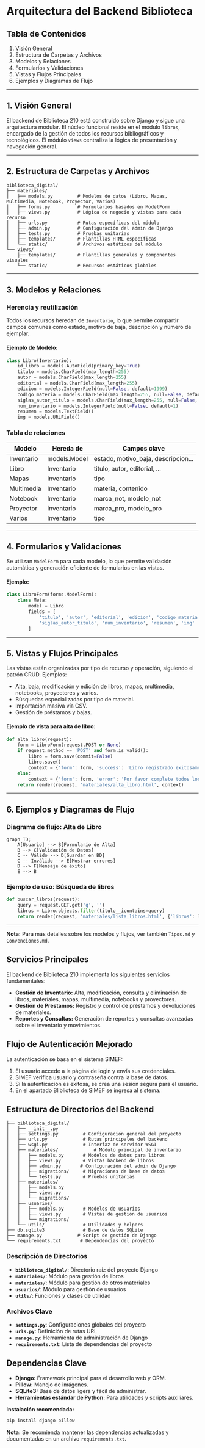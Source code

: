 # Arquitectura del Backend Biblioteca

## Tabla de Contenidos
1. Visión General
2. Estructura de Carpetas y Archivos
3. Modelos y Relaciones
4. Formularios y Validaciones
5. Vistas y Flujos Principales
6. Ejemplos y Diagramas de Flujo

---

## 1. Visión General
El backend de Biblioteca 210 está construido sobre Django y sigue una arquitectura modular. El núcleo funcional reside en el módulo `libros`, encargado de la gestión de todos los recursos bibliográficos y tecnológicos. El módulo `views` centraliza la lógica de presentación y navegación general.

---

## 2. Estructura de Carpetas y Archivos

```plaintext
biblioteca_digital/
├── materiales/
│   ├── models.py         # Modelos de datos (Libro, Mapas, Multimedia, Notebook, Proyector, Varios)
│   ├── forms.py          # Formularios basados en ModelForm
│   ├── views.py          # Lógica de negocio y vistas para cada recurso
│   ├── urls.py           # Rutas específicas del módulo
│   ├── admin.py          # Configuración del admin de Django
│   ├── tests.py          # Pruebas unitarias
│   ├── templates/        # Plantillas HTML específicas
│   └── static/           # Archivos estáticos del módulo
└── views/
    ├── templates/        # Plantillas generales y componentes visuales
    └── static/           # Recursos estáticos globales
```

---

## 3. Modelos y Relaciones

### Herencia y reutilización
Todos los recursos heredan de `Inventario`, lo que permite compartir campos comunes como estado, motivo de baja, descripción y número de ejemplar.

#### Ejemplo de Modelo:
```python
class Libro(Inventario):
    id_libro = models.AutoField(primary_key=True)
    titulo = models.CharField(max_length=255)
    autor = models.CharField(max_length=255)
    editorial = models.CharField(max_length=255)
    edicion = models.IntegerField(null=False, default=1999)
    codigo_materia = models.CharField(max_length=255, null=False, default=1)
    siglas_autor_titulo = models.CharField(max_length=255, null=False, default='ABC')
    num_inventario = models.IntegerField(null=False, default=1)
    resumen = models.TextField()
    img = models.URLField()
```

### Tabla de relaciones
| Modelo      | Hereda de   | Campos clave                         |
|-------------|-------------|--------------------------------------|
| Inventario  | models.Model| estado, motivo_baja, descripcion...  |
| Libro       | Inventario  | titulo, autor, editorial, ...        |
| Mapas       | Inventario  | tipo                                 |
| Multimedia  | Inventario  | materia, contenido                   |
| Notebook    | Inventario  | marca_not, modelo_not                |
| Proyector   | Inventario  | marca_pro, modelo_pro                |
| Varios      | Inventario  | tipo                                 |

---

## 4. Formularios y Validaciones
Se utilizan `ModelForm` para cada modelo, lo que permite validación automática y generación eficiente de formularios en las vistas.

#### Ejemplo:
```python
class LibroForm(forms.ModelForm):
    class Meta:
        model = Libro
        fields = [
            'titulo', 'autor', 'editorial', 'edicion', 'codigo_materia',
            'siglas_autor_titulo', 'num_inventario', 'resumen', 'img'
        ]
```

---

## 5. Vistas y Flujos Principales
Las vistas están organizadas por tipo de recurso y operación, siguiendo el patrón CRUD. Ejemplos:
- Alta, baja, modificación y edición de libros, mapas, multimedia, notebooks, proyectores y varios.
- Búsquedas especializadas por tipo de material.
- Importación masiva vía CSV.
- Gestión de préstamos y bajas.

#### Ejemplo de vista para alta de libro:
```python
def alta_libro(request):
    form = LibroForm(request.POST or None)
    if request.method == 'POST' and form.is_valid():
        libro = form.save(commit=False)
        libro.save()
        context = {'form': form, 'success': 'Libro registrado exitosamente.'}
    else:
        context = {'form': form, 'error': 'Por favor complete todos los campos obligatorios.'} if request.method == 'POST' else {'form': form}
    return render(request, 'materiales/alta_libro.html', context)
```

---

## 6. Ejemplos y Diagramas de Flujo

### Diagrama de flujo: Alta de Libro
```mermaid
graph TD;
    A[Usuario] --> B[Formulario de Alta]
    B --> C[Validación de Datos]
    C -- Válido --> D[Guardar en BD]
    C -- Inválido --> E[Mostrar errores]
    D --> F[Mensaje de éxito]
    E --> B
```

### Ejemplo de uso: Búsqueda de libros
```python
def buscar_libros(request):
    query = request.GET.get('q', '')
    libros = Libro.objects.filter(titulo__icontains=query)
    return render(request, 'materiales/lista_libros.html', {'libros': libros})
```

---

**Nota:** Para más detalles sobre los modelos y flujos, ver también `Tipos.md` y `Convenciones.md`.


## Servicios Principales

El backend de Biblioteca 210 implementa los siguientes servicios fundamentales:
- **Gestión de Inventario:** Alta, modificación, consulta y eliminación de libros, materiales, mapas, multimedia, notebooks y proyectores.
- **Gestión de Préstamos:** Registro y control de préstamos y devoluciones de materiales.
- **Reportes y Consultas:** Generación de reportes y consultas avanzadas sobre el inventario y movimientos.

## Flujo de Autenticación Mejorado

La autenticación se basa en el sistema SIMEF:
1. El usuario accede a la página de login y envía sus credenciales.
2. SIMEF verifica usuario y contraseña contra la base de datos.
3. Si la autenticación es exitosa, se crea una sesión segura para el usuario.
4. En el apartado Bliblioteca de SIMEF se ingresa al sistema.

## Estructura de Directorios del Backend

```
├── biblioteca_digital/
│   ├── __init__.py
│   ├── settings.py         # Configuración general del proyecto
│   ├── urls.py             # Rutas principales del backend
│   ├── wsgi.py             # Interfaz de servidor WSGI
│   ├── materiales/             # Módulo principal de inventario
│   │   ├── models.py       # Modelos de datos para libros
│   │   ├── views.py        # Vistas backend de libros
│   │   ├── admin.py       # Configuración del admin de Django
│   │   ├── migrations/     # Migraciones de base de datos
│   │   └── tests.py        # Pruebas unitarias
│   ├── materiales/
│   │   ├── models.py
│   │   ├── views.py
│   │   └── migrations/
│   ├── usuarios/
│   │   ├── models.py       # Modelos de usuarios
│   │   ├── views.py        # Vistas de gestión de usuarios
│   │   └── migrations/
│   └── utils/              # Utilidades y helpers
├── db.sqlite3              # Base de datos SQLite
├── manage.py             # Script de gestión de Django
└── requirements.txt       # Dependencias del proyecto
```

### Descripción de Directorios
- **`biblioteca_digital/`**: Directorio raíz del proyecto Django
- **`materiales/`**: Módulo para gestión de libros
- **`materiales/`**: Módulo para gestión de otros materiales
- **`usuarios/`**: Módulo para gestión de usuarios
- **`utils/`**: Funciones y clases de utilidad

### Archivos Clave
- **`settings.py`**: Configuraciones globales del proyecto
- **`urls.py`**: Definición de rutas URL
- **`manage.py`**: Herramienta de administración de Django
- **`requirements.txt`**: Lista de dependencias del proyecto

## Dependencias Clave

- **Django:** Framework principal para el desarrollo web y ORM.
- **Pillow:** Manejo de imágenes.
- **SQLite3:** Base de datos ligera y fácil de administrar.
- **Herramientas estándar de Python:** Para utilidades y scripts auxiliares.

**Instalación recomendada:**
```bash
pip install django pillow
```

**Nota:** Se recomienda mantener las dependencias actualizadas y documentadas en un archivo `requirements.txt`.

